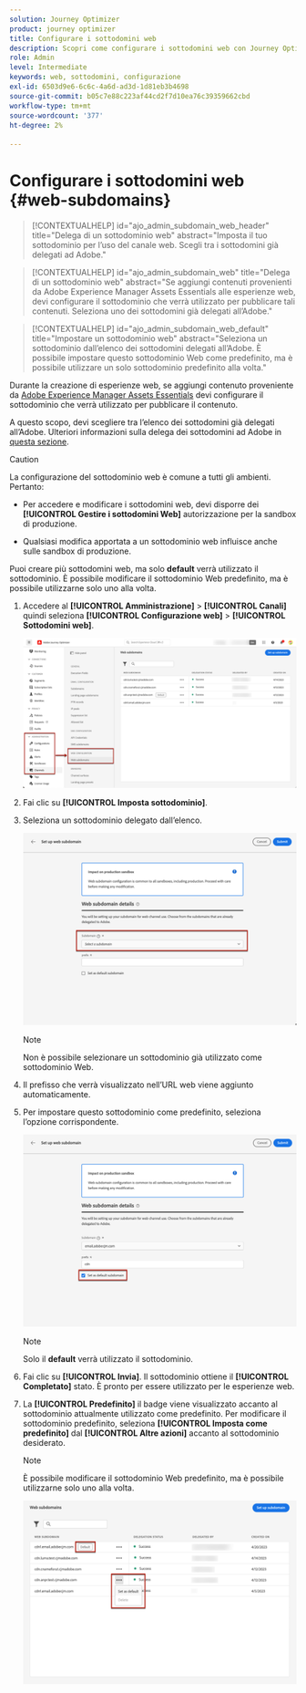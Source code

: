 ```yaml
---
solution: Journey Optimizer
product: journey optimizer
title: Configurare i sottodomini web
description: Scopri come configurare i sottodomini web con Journey Optimizer
role: Admin
level: Intermediate
keywords: web, sottodomini, configurazione
exl-id: 6503d9e6-6c6c-4a6d-ad3d-1d81eb3b4698
source-git-commit: b05c7e88c223af44cd2f7d10ea76c39359662cbd
workflow-type: tm+mt
source-wordcount: '377'
ht-degree: 2%

---
```


# Configurare i sottodomini web {#web-subdomains}

>[!CONTEXTUALHELP]
>id="ajo_admin_subdomain_web_header"
>title="Delega di un sottodominio web"
>abstract="Imposta il tuo sottodominio per l’uso del canale web. Scegli tra i sottodomini già delegati ad Adobe."

>[!CONTEXTUALHELP]
>id="ajo_admin_subdomain_web"
>title="Delega di un sottodominio web"
>abstract="Se aggiungi contenuti provenienti da Adobe Experience Manager Assets Essentials alle esperienze web, devi configurare il sottodominio che verrà utilizzato per pubblicare tali contenuti. Seleziona uno dei sottodomini già delegati all’Adobe."

>[!CONTEXTUALHELP]
>id="ajo_admin_subdomain_web_default"
>title="Impostare un sottodominio web"
>abstract="Seleziona un sottodominio dall’elenco dei sottodomini delegati all’Adobe. È possibile impostare questo sottodominio Web come predefinito, ma è possibile utilizzare un solo sottodominio predefinito alla volta."

Durante la creazione di esperienze web, se aggiungi contenuto proveniente da [Adobe Experience Manager Assets Essentials](../email/assets-essentials.md) devi configurare il sottodominio che verrà utilizzato per pubblicare il contenuto.

A questo scopo, devi scegliere tra l’elenco dei sottodomini già delegati all’Adobe. Ulteriori informazioni sulla delega dei sottodomini ad Adobe in [questa sezione](../configuration/delegate-subdomain.md).

>[!CAUTION]
>
>La configurazione del sottodominio web è comune a tutti gli ambienti. Pertanto:
>
>* Per accedere e modificare i sottodomini web, devi disporre dei **[!UICONTROL Gestire i sottodomini Web]** autorizzazione per la sandbox di produzione.
>
> * Qualsiasi modifica apportata a un sottodominio web influisce anche sulle sandbox di produzione.


Puoi creare più sottodomini web, ma solo **default** verrà utilizzato il sottodominio. È possibile modificare il sottodominio Web predefinito, ma è possibile utilizzarne solo uno alla volta.

1. Accedere al **[!UICONTROL Amministrazione]** > **[!UICONTROL Canali]** quindi seleziona **[!UICONTROL Configurazione web]** > **[!UICONTROL Sottodomini web]**.

   ![](assets/web-access-subdomains.png)

1. Fai clic su **[!UICONTROL Imposta sottodominio]**.

1. Seleziona un sottodominio delegato dall’elenco.

   ![](assets/web-subdomain-details.png)

   >[!NOTE]
   >
   >Non è possibile selezionare un sottodominio già utilizzato come sottodominio Web.

1. Il prefisso che verrà visualizzato nell’URL web viene aggiunto automaticamente.

1. Per impostare questo sottodominio come predefinito, seleziona l’opzione corrispondente.

   ![](assets/web-subdomain-details-default.png)

   >[!NOTE]
   >
   >Solo il **default** verrà utilizzato il sottodominio.

1. Fai clic su **[!UICONTROL Invia]**. Il sottodominio ottiene il **[!UICONTROL Completato]** stato. È pronto per essere utilizzato per le esperienze web.

1. La **[!UICONTROL Predefinito]** il badge viene visualizzato accanto al sottodominio attualmente utilizzato come predefinito. Per modificare il sottodominio predefinito, seleziona **[!UICONTROL Imposta come predefinito]** dal **[!UICONTROL Altre azioni]** accanto al sottodominio desiderato.

   >[!NOTE]
   >
   >È possibile modificare il sottodominio Web predefinito, ma è possibile utilizzarne solo uno alla volta.

   ![](assets/web-subdomain-default.png)

   <!--Only a subdomain with the **[!UICONTROL Success]** status can be set as default.

    You can only delete a **[!UICONTROL Failed]** subdomain to clean up the list. To do so, select **[!UICONTROL Delete]** from the **[!UICONTROL More actions]** button next to the desired subdomain.

    You cannot delete a subdomain with the **[!UICONTROL Processing]** status.-->

